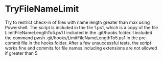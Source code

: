 # TryFileNameLimit
 Try to restrict check-in of files with name length greater than max using Powershell. The script is included in the file 1.ps1, which is a copy of the file LimitFileNameLengthTo5.ps1 I included in the .git/hooks folder. I included the command pwsh .git/hooks/LimitFileNameLengthTo5.ps1 in the pre-commit file in the hooks folder. After a few unsuccessful tests, the script works fine and commits for file names including extensions are not allowed if greater than 5.
